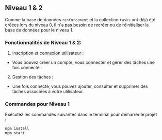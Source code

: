 ## Niveau 1 & 2
Comme la base de données `renforcement` et la collection `tasks` ont déjà été créées lors du niveau 0, il n'a pas besoin de recréer ou de réinitialiser la base de données pour le niveau 1.
### Fonctionnalités de Niveau 1 & 2:
1. Inscription et connexion utilisateur :
  - Vous pouvez créer un compte, vous connecter et gérer des tâches une fois connecté.
2. Gestion des tâches :
  - Une fois connecté, vous pouvez ajouter, consulter et supprimer des tâches associées à votre utilisateur.

### Commandes pour Niveau 1 
Exécutez les commandes suivantes dans le terminal pour démarrer le projet :
```bash
npm install
npm start
```
